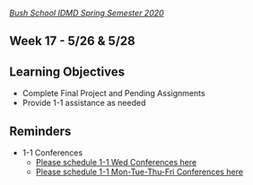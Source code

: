[_Bush School IDMD Spring Semester 2020_](https://chandrunarayan.github.io/idmd/)

## Week 17 - 5/26 & 5/28

## Learning Objectives
* Complete Final Project and Pending Assignments
* Provide 1-1 assistance as needed

## Reminders
* 1-1 Conferences
    *    [Please schedule 1-1 Wed Conferences here](https://calendly.com/chandru-narayan/conf_wed_idmd_a_block)
    *    [Please schedule 1-1 Mon-Tue-Thu-Fri Conferences here](https://calendly.com/chandru-narayan/conf_montuethufri)
